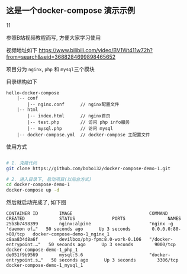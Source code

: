 ## 这是一个docker-compose 演示示例
11

参照B站视频教程而写, 方便大家学习使用

视频地址如下  https://www.bilibili.com/video/BV1Wt411w72h?from=search&seid=3688284699898465652


项目分为 `nginx`, `php` 和 `mysql`三个模块


目录结构如下

    hello-docker-compose
        |-- conf
            |-- nginx.conf      // nginx配置文件
        |-- html
            |-- index.html      // nginx首页
            |-- test.php        // 访问 php info服务
            |-- mysql.php       // 访问 mysql
        |-- docker-compose.yml  // docker-compose 主配置文件


使用方式
```sh

# 1. 克隆代码
git clone https://github.com/bobo132/docker-compose-demo-1.git

# 2. 进入目录下, 启动项目(以后台方式)
cd docker-compose-demo-1
docker-compose up -d

```    

然后就启动完成了, 如下图
```
CONTAINER ID        IMAGE                             COMMAND                  CREATED             STATUS              PORTS                NAMES
25b3b7498399        nginx:alpine                      "nginx -g 'daemon of…"   50 seconds ago      Up 3 seconds        0.0.0.0:80->80/tcp   docker-compose-demo-1_nginx_1
c8aa834d8a6f        devilbox/php-fpm:8.0-work-0.106   "/docker-entrypoint.…"   50 seconds ago      Up 3 seconds        9000/tcp             docker-compose-demo-1_php_1
de051f9b9569        mysql:5.6                         "docker-entrypoint.s…"   50 seconds ago      Up 3 seconds        3306/tcp             docker-compose-demo-1_mysql_1
```








